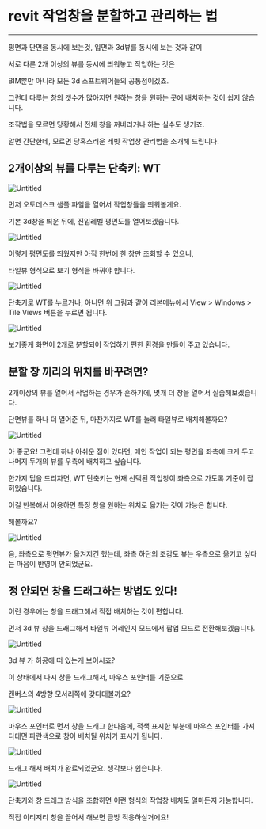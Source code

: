 # revit 작업창을 분할하고 관리하는 법

---

평면과 단면을 동시에 보는것, 입면과 3d뷰를 동시에 보는 것과 같이

서로 다른 2개 이상의 뷰를 동시에 띄워놓고 작업하는 것은

BIM뿐만 아니라 모든 3d 소프트웨어들의 공통점이겠죠.

그런데 다루는 창의 갯수가 많아지면 원하는 창을 원하는 곳에 배치하는 것이 쉽지 않습니다.

조작법을 모르면 당황해서 전체 창을 꺼버리거나 하는 실수도 생기죠.

알면 간단한데, 모르면 당혹스러운 레빗 작업창 관리법을 소개해 드립니다.

## 2개이상의 뷰를 다루는 단축키: WT

![Untitled](revit%20%E1%84%8C%E1%85%A1%E1%86%A8%E1%84%8B%20d0ea7/Untitled.png)

먼저 오토데스크 샘플 파일을 열어서 작업창들을 띄워볼게요.

기본 3d창을 띄운 뒤에, 진입레벨 평면도를 열어보겠습니다.

![Untitled](revit%20%E1%84%8C%E1%85%A1%E1%86%A8%E1%84%8B%20d0ea7/Untitled%201.png)

이렇게 평면도를 띄웠지만 아직 한번에 한 창만 조회할 수 있으니,

타일뷰 형식으로 보기 형식을 바꿔야 합니다.

![Untitled](revit%20%E1%84%8C%E1%85%A1%E1%86%A8%E1%84%8B%20d0ea7/Untitled%202.png)

단축키로 WT를 누르거나, 아니면 위 그림과 같이 리본메뉴에서 View > Windows > Tile Views 버튼을 누르면 됩니다.

![Untitled](revit%20%E1%84%8C%E1%85%A1%E1%86%A8%E1%84%8B%20d0ea7/Untitled%203.png)

보기좋게 화면이 2개로 분할되어 작업하기 편한 환경을 만들어 주고 있습니다.

## 분할 창 끼리의 위치를 바꾸려면?

2개이상의 뷰를 열어서 작업하는 경우가 흔하기에, 몇개 더 창을 열어서 실습해보겠습니다.

단면뷰를 하나 더 열어준 뒤, 마찬가지로 WT를 눌러 타일뷰로 배치해볼까요?

![Untitled](revit%20%E1%84%8C%E1%85%A1%E1%86%A8%E1%84%8B%20d0ea7/Untitled%204.png)

아 좋군요! 그런데 하나 아쉬운 점이 있다면, 메인 작업이 되는 평면을 좌측에 크게 두고 나머지 두개의 뷰를 우측에 배치하고 싶습니다. 

한가지 팁을 드리자면, WT 단축키는 현재 선택된 작업창이 좌측으로 가도록 기준이 잡혀있습니다.

이걸 반복해서 이용하면 특정 창을 원하는 위치로 옮기는 것이 가능은 합니다.

해볼까요?

![Untitled](revit%20%E1%84%8C%E1%85%A1%E1%86%A8%E1%84%8B%20d0ea7/Untitled%205.png)

음, 좌측으로 평면뷰가 옮겨지긴 했는데, 좌측 하단의 조감도 뷰는 우측으로 옮기고 싶다는 마음이 반영이 안되었군요.

## 정 안되면 창을 드래그하는 방법도 있다!

이런 경우에는 창을 드래그해서 직접 배치하는 것이 편합니다.

먼저 3d 뷰 창을 드래그해서 타일뷰 어레인지 모드에서 팝업 모드로 전환해보겠습니다.

![Untitled](revit%20%E1%84%8C%E1%85%A1%E1%86%A8%E1%84%8B%20d0ea7/Untitled%206.png)

3d 뷰 가 허공에 떠 있는게 보이시죠?

이 상태에서 다시 창을 드래그해서, 마우스 포인터를 기준으로

캔버스의 4방향 모서리쪽에 갖다대볼까요?

![Untitled](revit%20%E1%84%8C%E1%85%A1%E1%86%A8%E1%84%8B%20d0ea7/Untitled%207.png)

마우스 포인터로 먼저 창을 드래그 한다음에, 적색 표시한 부분에 마우스 포인터를 가져다대면 파란색으로 창이 배치될 위치가 표시가 됩니다.

![Untitled](revit%20%E1%84%8C%E1%85%A1%E1%86%A8%E1%84%8B%20d0ea7/Untitled%208.png)

드래그 해서 배치가 완료되었군요. 생각보다 쉽습니다.

![Untitled](revit%20%E1%84%8C%E1%85%A1%E1%86%A8%E1%84%8B%20d0ea7/Untitled%209.png)

단축키와 창 드래그 방식을 조합하면 이런 형식의 작업창 배치도 얼마든지 가능합니다.

직접 이리저리 창을 끌어서 해보면 금방 적응하실거에요!